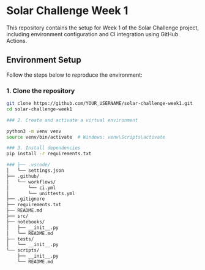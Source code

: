 # Solar Challenge Week 1

This repository contains the setup for Week 1 of the Solar Challenge project, including environment configuration and CI integration using GitHub Actions.

##  Environment Setup

Follow the steps below to reproduce the environment:

### 1. Clone the repository
```bash
git clone https://github.com/YOUR_USERNAME/solar-challenge-week1.git
cd solar-challenge-week1

### 2. Create and activate a virtual environment

python3 -m venv venv
source venv/bin/activate  # Windows: venv\Scripts\activate

### 3. Install dependencies
pip install -r requirements.txt

### ├── .vscode/
│   └── settings.json
├── .github/
│   └── workflows/
│       └── ci.yml
│       └── unittests.yml
├── .gitignore
├── requirements.txt
├── README.md
├── src/
├── notebooks/
│   ├── __init__.py
│   └── README.md
├── tests/
│   └── __init__.py
└── scripts/
    ├── __init__.py
    └── README.md

